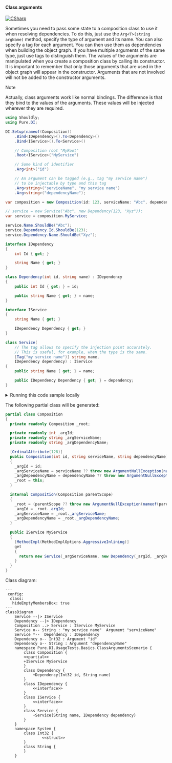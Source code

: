 #### Class arguments

[![CSharp](https://img.shields.io/badge/C%23-code-blue.svg)](../tests/Pure.DI.UsageTests/Basics/ClassArgumentsScenario.cs)

Sometimes you need to pass some state to a composition class to use it when resolving dependencies. To do this, just use the `Arg<T>(string argName)` method, specify the type of argument and its name. You can also specify a tag for each argument. You can then use them as dependencies when building the object graph. If you have multiple arguments of the same type, just use tags to distinguish them. The values of the arguments are manipulated when you create a composition class by calling its constructor. It is important to remember that only those arguments that are used in the object graph will appear in the constructor. Arguments that are not involved will not be added to the constructor arguments.
> [!NOTE]
> Actually, class arguments work like normal bindings. The difference is that they bind to the values of the arguments. These values will be injected wherever they are required.



```c#
using Shouldly;
using Pure.DI;

DI.Setup(nameof(Composition))
    .Bind<IDependency>().To<Dependency>()
    .Bind<IService>().To<Service>()

    // Composition root "MyRoot"
    .Root<IService>("MyService")

    // Some kind of identifier
    .Arg<int>("id")

    // An argument can be tagged (e.g., tag "my service name")
    // to be injectable by type and this tag
    .Arg<string>("serviceName", "my service name")
    .Arg<string>("dependencyName");

var composition = new Composition(id: 123, serviceName: "Abc", dependencyName: "Xyz");

// service = new Service("Abc", new Dependency(123, "Xyz"));
var service = composition.MyService;

service.Name.ShouldBe("Abc");
service.Dependency.Id.ShouldBe(123);
service.Dependency.Name.ShouldBe("Xyz");

interface IDependency
{
    int Id { get; }

    string Name { get; }
}

class Dependency(int id, string name) : IDependency
{
    public int Id { get; } = id;

    public string Name { get; } = name;
}

interface IService
{
    string Name { get; }

    IDependency Dependency { get; }
}

class Service(
    // The tag allows to specify the injection point accurately.
    // This is useful, for example, when the type is the same.
    [Tag("my service name")] string name,
    IDependency dependency) : IService
{
    public string Name { get; } = name;

    public IDependency Dependency { get; } = dependency;
}
```

<details>
<summary>Running this code sample locally</summary>

- Make sure you have the [.NET SDK 9.0](https://dotnet.microsoft.com/en-us/download/dotnet/9.0) or later is installed
- Create a net9.0 (or later) console application
- Add references to NuGet packages
  - [Pure.DI](https://www.nuget.org/packages/Pure.DI)
  - [Shouldly](https://www.nuget.org/packages/Shouldly)
- Copy the example code into the _Program.cs_ file

You are ready to run the example!

</details>

The following partial class will be generated:

```c#
partial class Composition
{
  private readonly Composition _root;

  private readonly int _argId;
  private readonly string _argServiceName;
  private readonly string _argDependencyName;

  [OrdinalAttribute(128)]
  public Composition(int id, string serviceName, string dependencyName)
  {
    _argId = id;
    _argServiceName = serviceName ?? throw new ArgumentNullException(nameof(serviceName));
    _argDependencyName = dependencyName ?? throw new ArgumentNullException(nameof(dependencyName));
    _root = this;
  }

  internal Composition(Composition parentScope)
  {
    _root = (parentScope ?? throw new ArgumentNullException(nameof(parentScope)))._root;
    _argId = _root._argId;
    _argServiceName = _root._argServiceName;
    _argDependencyName = _root._argDependencyName;
  }

  public IService MyService
  {
    [MethodImpl(MethodImplOptions.AggressiveInlining)]
    get
    {
      return new Service(_argServiceName, new Dependency(_argId, _argDependencyName));
    }
  }
}
```

Class diagram:

```mermaid
---
 config:
  class:
   hideEmptyMembersBox: true
---
classDiagram
	Service --|> IService
	Dependency --|> IDependency
	Composition ..> Service : IService MyService
	Service o-- String : "my service name"  Argument "serviceName"
	Service *--  Dependency : IDependency
	Dependency o-- Int32 : Argument "id"
	Dependency o-- String : Argument "dependencyName"
	namespace Pure.DI.UsageTests.Basics.ClassArgumentsScenario {
		class Composition {
		<<partial>>
		+IService MyService
		}
		class Dependency {
			+Dependency(Int32 id, String name)
		}
		class IDependency {
			<<interface>>
		}
		class IService {
			<<interface>>
		}
		class Service {
			+Service(String name, IDependency dependency)
		}
	}
	namespace System {
		class Int32 {
				<<struct>>
		}
		class String {
		}
	}
```

